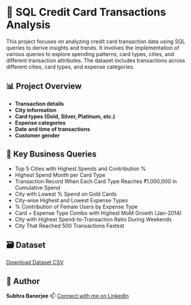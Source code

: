 # 🧮 SQL Credit Card Transactions Analysis
This project focuses on analyzing credit card transaction data using SQL queries to derive insights and trends. It involves the implementation of various queries to explore spending patterns, card types, cities, and different transaction attributes. The dataset includes transactions across different cities, card types, and expense categories.

## 📊 Project Overview
- **Transaction details**
- **City information**
- **Card types (Gold, Silver, Platinum, etc.)**
- **Expense categories**
- **Date and time of transactions**
- **Customer gender**

## 🧾 Key Business Queries
   - Top 5 Cities with Highest Spends and Contribution %
- Highest Spend Month per Card Type
- Transaction Record When Each Card Type Reaches ₹1,000,000 in Cumulative Spend
- City with Lowest % Spend on Gold Cards
- City-wise Highest and Lowest Expense Types
- % Contribution of Female Users by Expense Type
- Card + Expense Type Combo with Highest MoM Growth (Jan-2014)
- City with Highest Spend-to-Transaction Ratio During Weekends
- City That Reached 500 Transactions Fastest

## 🗃️ Dataset
[Download Dataset CSV](https://github.com/subhra8888/SQL-Data-Analysis-on-Credit-Card-Transactions/blob/main/credit_card_transcations.csv)


## 📌 Author
**Subhra Banerjee** 
📫 [Connect with me on LinkedIn](https://www.linkedin.com/in/subhra-banerjee-8bb88643/)
